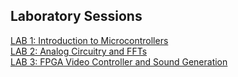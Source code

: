 ## Laboratory Sessions
[LAB 1: Introduction to Microcontrollers](labs/lab1.md)  
[LAB 2: Analog Circuitry and FFTs](labs/lab2.md)  
[LAB 3: FPGA Video Controller and Sound Generation](labs/lab3.md)
